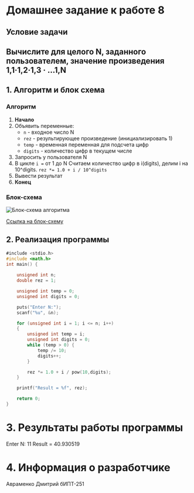 # Домашнее задание к работе 8

## Условие задачи
Вычислите для целого N, заданного пользователем, значение
произведения 1,1·1,2·1,3 · ...1,N
---
## 1. Алгоритм и блок схема

### Алгоритм
1. **Начало**
2. Объявить переменные:
   - `n` - входное число N
   - `rez` - результирующее произведение (инициализировать 1)
   - `temp` - временная переменная для подсчета цифр
   - `digits` - количество цифр в текущем числе
3. Запросить у пользователя N
4. В цикле `i =` от 1 до N
    	Считаем количество цифр в i(digits), делим i на 10^digits.
   		`rez *= 1.0 + i / 10^digits`
5. Вывести результат
6. **Конец**

### Блок-схема
![Блок-схема алгоритма](Lab7_schema.png)

 [Ссылка на блок-схему](https://viewer.diagrams.net/?tags=%7B%7D&lightbox=1&highlight=0000ff&edit=_blank&layers=1&nav=1&title=%D0%94%D0%B8%D0%B0%D0%B3%D1%80%D0%B0%D0%BC%D0%BC%D0%B0%20%D0%B1%D0%B5%D0%B7%20%D0%BD%D0%B0%D0%B7%D0%B2%D0%B0%D0%BD%D0%B8%D1%8F.drawio&dark=auto#Uhttps%3A%2F%2Fdrive.google.com%2Fuc%3Fid%3D1hWGmKpKc1DurCsiKvIt4WXXg2ZC40GMI%26export%3Ddownload)

 ## 2. Реализация программы

```c
﻿#include <stdio.h>
#include <math.h>
int main() {
	
	unsigned int n;
	double rez = 1;

	unsigned int temp = 0;
	unsigned int digits = 0;

	puts("Enter N:");
	scanf("%u", &n);

	for (unsigned int i = 1; i <= n; i++)
	{
		unsigned int temp = i;
		unsigned int digits = 0;
		while (temp > 0) {
			temp /= 10;
			digits++;
		}

		rez *= 1.0 + i / pow(10,digits);
	}

	printf("Result = %f", rez);

	return 0;
}
```
# 3. Результаты работы программы
Enter N:
11
Result = 40.930519
# 4. Информация о разработчике
Авраменко Дмитрий бИПТ-251
